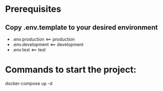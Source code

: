 # Prerequisites
## Copy .env.template to your desired environment
- .env.production <== production
- .env.development <== development
- .env.test <== test

# Commands to start the project:

docker-compose up -d